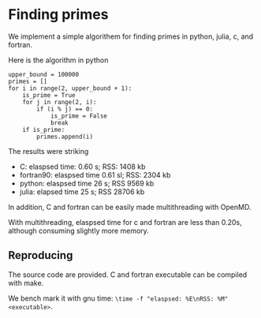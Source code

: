 # Finding primes

We implement a simple algorithem for finding primes in python, julia, c, and fortran.

Here is the algorithm in python

```
upper_bound = 100000
primes = []
for i in range(2, upper_bound + 1):
    is_prime = True
    for j in range(2, i):
        if (i % j) == 0:
            is_prime = False
            break
    if is_prime:
        primes.append(i)
```


The results were striking

- C: elaspsed time: 0.60 s; RSS: 1408 kb
- fortran90: elaspsed time 0.61 sl; RSS: 2304 kb
- python: elaspsed time 26 s; RSS 9569 kb
- julia: elapsed time 25 s; RSS 28706 kb

In addition, C and fortran can be easily made multithreading with OpenMD. 

With multithreading, elaspsed time for c and fortran are less than 0.20s, although consuming slightly more memory.

## Reproducing

The source code are provided. C and fortran executable can be compiled with make.

We bench mark it with gnu time: `\time -f "elaspsed: %E\nRSS: %M" <executable>`.
